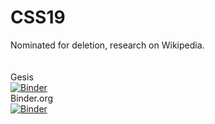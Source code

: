 # CSS19
Nominated for deletion, research on Wikipedia.
<br><br><br>
Gesis
<br>
[![Binder](https://mybinder.org/badge_logo.svg)](https://notebooks.gesis.org/binder/v2/gh/rlleshi/CSS19/master)
<br>
Binder.org<br>
[![Binder](https://mybinder.org/badge_logo.svg)](https://mybinder.org/v2/gh/rlleshi/CSS19/master)
